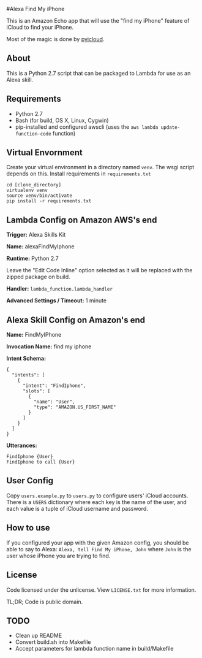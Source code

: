 #Alexa Find My iPhone

This is an Amazon Echo app that will use the "find my iPhone" feature of iCloud to find your iPhone.

Most of the magic is done by [pyicloud](https://github.com/picklepete/pyicloud).

## About
This is a Python 2.7 script that can be packaged to Lambda for use as an Alexa skill.

## Requirements
* Python 2.7
* Bash (for build, OS X, Linux, Cygwin)
* pip-installed and configured awscli (uses the `aws lambda update-function-code` function)

## Virtual Envornment
Create your virtual environment in a directory named `venv`. The wsgi script depends on this. Install requirements in `requirements.txt`
```
cd [clone_directory]
virtualenv venv
source venv/bin/activate
pip install -r requirements.txt
```

## Lambda Config on Amazon AWS's end
**Trigger:** Alexa Skills Kit

**Name:** alexaFindMyIphone

**Runtime:** Python 2.7

Leave the "Edit Code Inline" option selected as it will be replaced with the zipped package on build.

**Handler:** `lambda_function.lambda_handler`

**Advanced Settings / Timeout:** 1 minute

## Alexa Skill Config on Amazon's end
**Name:** FindMyIPhone

**Invocation Name:** find my iphone

**Intent Schema:**

```
{
  "intents": [
    {
      "intent": "FindIphone",
      "slots": [
        {
          "name": "User",
          "type": "AMAZON.US_FIRST_NAME"
        }
      ]
    }
  ]
}
```

**Utterances:**

```
FindIphone {User}
FindIphone to call {User}
```

## User Config

Copy `users.example.py` to `users.py` to configure users' iCloud accounts. There is a `USERS` dictionary where each key is the name of the user, and each value is a tuple of iCloud username and password.

## How to use

If you configured your app with the given Amazon config, you should be able to say to Alexa: `Alexa, tell Find My iPhone, John` where `John` is the user whose iPhone you are trying to find.

## License
Code licensed under the unlicense. View `LICENSE.txt` for more information.

TL;DR; Code is public domain.

## TODO
* Clean up README
* Convert build.sh into Makefile
* Accept parameters for lambda function name in build/Makefile

